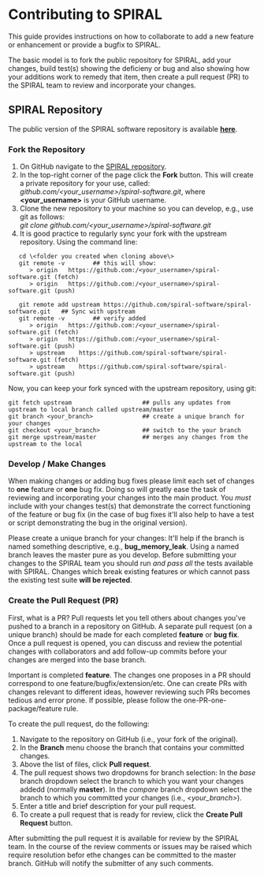 Contributing to SPIRAL
======================

This guide provides instructions on how to collaborate to add a new feature or enhancement or provide a bugfix to SPIRAL.

The basic model is to fork the public repository for SPIRAL, add your changes, build test(s) showing the deficieny or bug and also showing how your additions work to remedy that item, then create a pull request (PR) to the SPIRAL team to review and incorporate your changes.

## SPIRAL Repository

The public version of the SPIRAL software repository is available [**here**](https://github.com/spiral-software/spiral-software.git).

### Fork the Repository

1.  On GitHub navigate to the [SPIRAL repository](https://github.com/spiral-software/spiral-software.git).
2.  In the top-right corner of the page click the **Fork** button.  This will create a private repository for your use, called: <br>*github.com/\<your_username\>/spiral-software.git*, where **\<your_username\>** is your GitHub username.
3.  Clone the new repository to your machine so you can develop, e.g., use git as follows: <br>*git clone github.com/\<your_username\>/spiral-software.git*
4.  It is good practice to regularly sync your fork with the upstream repository.  Using the command line:
```
   cd \<folder you created when cloning above\>
   git remote -v		## this will show:
      > origin   https://github.com:/<your_username>/spiral-software.git (fetch)
      > origin   https://github.com:/<your_username>/spiral-software.git (push)
      
   git remote add upstream https://github.com/spiral-software/spiral-software.git	## Sync with upstream
   git remote -v		## verify added
      > origin   https://github.com:/<your_username>/spiral-software.git (fetch)
      > origin   https://github.com:/<your_username>/spiral-software.git (push)
      > upstream	https://github.com/spiral-software/spiral-software.git (fetch)
      > upstream	https://github.com/spiral-software/spiral-software.git (push)
```

Now, you can keep your fork synced with the upstream repository, using git:
```
git fetch upstream                    ## pulls any updates from upstream to local branch called upstream/master
git branch <your_branch>              ## create a unique branch for your changes
git checkout <your_branch>            ## switch to the your branch 
git merge upstream/master             ## merges any changes from the upstream to the local
```

### Develop / Make Changes

When making changes or adding bug fixes please limit each set of changes to **one** feature or **one** bug fix.  Doing so will greatly ease the task of reviewing and incorporating your changes into the main product.  You *must* include with your changes test(s) that demonstrate the correct functioning of the feature or bug fix (in the case of bug fixes it'll also help to have a test or script demonstrating the bug in the original version).

Please create a unique branch for your changes:  It'll help if the branch is named something descriptive, e.g., **bug_memory_leak**.  Using a named branch leaves the master pure as you develop.  Before submitting your changes to the SPIRAL team you should run *and pass all* the tests available with SPIRAL.  Changes which break existing features or which cannot pass the existing test suite **will be rejected**.

### Create the Pull Request (PR)

First, what is a PR?  Pull requests let you tell others about changes you've pushed to a branch in a repository on GitHub.  A separate pull request (on a unique branch) should be made for each completed **feature** or **bug fix**.  Once a pull request is opened, you can discuss and review the potential changes with collaborators and add follow-up commits before your changes are merged into the base branch.

Important is completed **feature**.  The changes one proposes in a PR should correspond to one feature/bugfix/extension/etc.  One can create PRs with changes relevant to different ideas, however reviewing such PRs becomes tedious and error prone.  If possible, please follow the one-PR-one-package/feature rule.

To create the pull request, do the following:

1.  Navigate to the repository on GitHub (i.e., your fork of the original).
2.  In the **Branch** menu choose the branch that contains your committed changes.
3.  Above the list of files, click **Pull request**.
4.  The pull request shows two dropdowns for branch selection: In the *base* branch dropdown select the branch to which you want your changes addedd (normally **master**).  In the *compare* branch dropdown select the branch to which you committed your changes (i.e., *\<your_branch\>*).
5.  Enter a title and brief description for your pull request.
6.  To create a pull request that is ready for review, click the **Create Pull Request** button.

After submitting the pull request it is available for review by the SPIRAL team.  In the course of the review comments or issues may be raised which require resolution befor ethe changes can be committed to the master branch.  GitHub will notify the submitter of any such comments.
